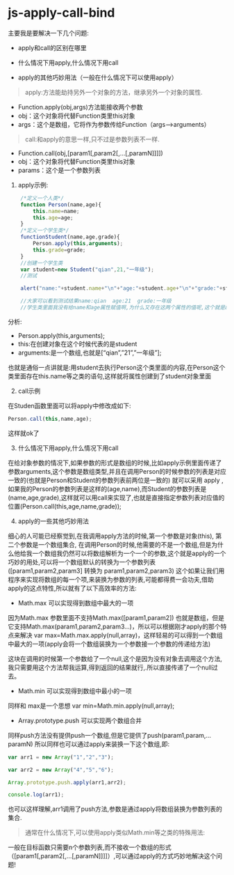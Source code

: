 # js-apply-call-bind

主要我是要解决一下几个问题:

- apply和call的区别在哪里

- 什么情况下用apply,什么情况下用call

- apply的其他巧妙用法（一般在什么情况下可以使用apply）

>apply:方法能劫持另外一个对象的方法，继承另外一个对象的属性.

- Function.apply(obj,args)方法能接收两个参数
- obj：这个对象将代替Function类里this对象
- args：这个是数组，它将作为参数传给Function（args-->arguments）

>call:和apply的意思一样,只不过是参数列表不一样.

- Function.call(obj,[param1[,param2[,…[,paramN]]]])
- obj：这个对象将代替Function类里this对象
- params：这个是一个参数列表

1. apply示例:

```javascript
    /*定义一个人类*/
    function Person(name,age){
        this.name=name;
        this.age=age;
    }
    /*定义一个学生类*/
    functionStudent(name,age,grade){
        Person.apply(this,arguments);
        this.grade=grade;
    }
    //创建一个学生类
    var student=new Student("qian",21,"一年级");
    //测试

    alert("name:"+student.name+"\n"+"age:"+student.age+"\n"+"grade:"+student.grade);

    //大家可以看到测试结果name:qian  age:21  grade:一年级
    //学生类里面我没有给name和age属性赋值啊,为什么又存在这两个属性的值呢,这个就是apply的神奇之处.
```

分析:

- Person.apply(this,arguments);
- this:在创建对象在这个时候代表的是student
- arguments:是一个数组,也就是[“qian”,”21”,”一年级”];

也就是通俗一点讲就是:用student去执行Person这个类里面的内容,在Person这个类里面存在this.name等之类的语句,这样就将属性创建到了student对象里面

2. call示例

在Studen函数里面可以将apply中修改成如下:

```javascript
Person.call(this,name,age);
```

这样就ok了

3. 什么情况下用apply,什么情况下用call

在给对象参数的情况下,如果参数的形式是数组的时候,比如apply示例里面传递了参数arguments,这个参数是数组类型,并且在调用Person的时候参数的列表是对应一致的(也就是Person和Student的参数列表前两位是一致的) 就可以采用 apply , 如果我的Person的参数列表是这样的(age,name),而Student的参数列表是(name,age,grade),这样就可以用call来实现了,也就是直接指定参数列表对应值的位置(Person.call(this,age,name,grade));

4. apply的一些其他巧妙用法

细心的人可能已经察觉到,在我调用apply方法的时候,第一个参数是对象(this), 第二个参数是一个数组集合, 在调用Person的时候,他需要的不是一个数组,但是为什么他给我一个数组我仍然可以将数组解析为一个一个的参数,这个就是apply的一个巧妙的用处,可以将一个数组默认的转换为一个参数列表([param1,param2,param3] 转换为 param1,param2,param3) 这个如果让我们用程序来实现将数组的每一个项,来装换为参数的列表,可能都得费一会功夫,借助apply的这点特性,所以就有了以下高效率的方法:

- Math.max 可以实现得到数组中最大的一项

因为Math.max 参数里面不支持Math.max([param1,param2]) 也就是数组，但是它支持Math.max(param1,param2,param3…)，所以可以根据刚才apply的那个特点来解决 var max=Math.max.apply(null,array)，这样轻易的可以得到一个数组中最大的一项(apply会将一个数组装换为一个参数接一个参数的传递给方法)

这块在调用的时候第一个参数给了一个null,这个是因为没有对象去调用这个方法,我只需要用这个方法帮我运算,得到返回的结果就行,.所以直接传递了一个null过去。

- Math.min  可以实现得到数组中最小的一项

同样和 max是一个思想 var min=Math.min.apply(null,array);

- Array.prototype.push 可以实现两个数组合并

同样push方法没有提供push一个数组,但是它提供了push(param1,param,…paramN) 所以同样也可以通过apply来装换一下这个数组,即:

```javascript
var arr1 = new Array("1","2","3");

var arr2 = new Array("4","5","6");

Array.prototype.push.apply(arr1,arr2);

console.log(arr1);
```

也可以这样理解,arr1调用了push方法,参数是通过apply将数组装换为参数列表的集合.

>通常在什么情况下,可以使用apply类似Math.min等之类的特殊用法:

一般在目标函数只需要n个参数列表,而不接收一个数组的形式（[param1[,param2[,…[,paramN]]]]）,可以通过apply的方式巧妙地解决这个问题!

